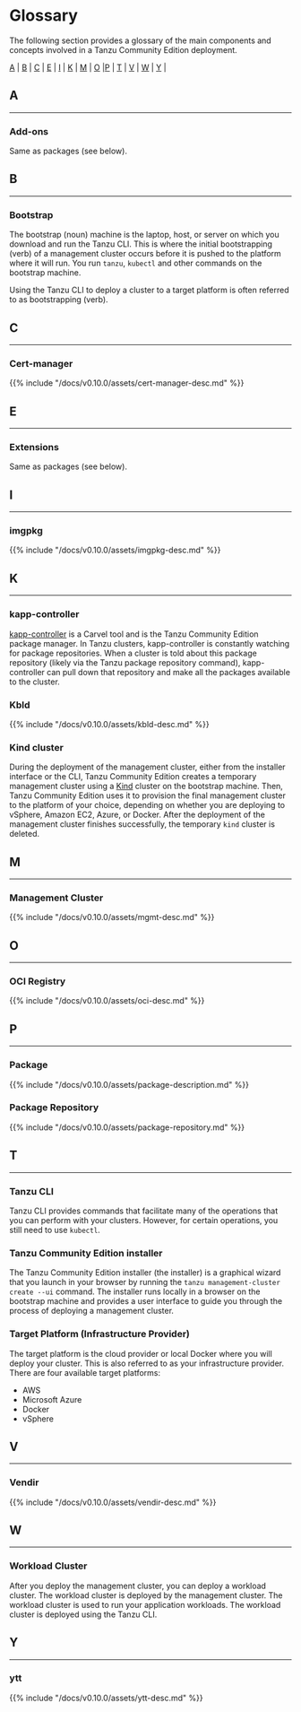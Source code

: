# Glossary

The following section provides a glossary of the main components and concepts involved in a Tanzu Community
Edition deployment.

[A](#a) | [B](#b) | [C](#c) | [E](#e) | [I](#i) | [K](#k) | [M](#m) | [O](#o) |[P](#p) | [T](#t) | [V](#v) | [W](#w) | [Y](#w) |

## A

---

### Add-ons

Same as packages (see below).

## B

---

### Bootstrap

The bootstrap (noun) machine is the laptop, host, or server on which you download and run the Tanzu CLI. This is where the initial bootstrapping (verb) of a management cluster occurs before it is pushed to the platform where it will run. You run `tanzu`, `kubectl` and other commands on the bootstrap machine.

Using the Tanzu CLI to deploy a cluster to a target platform is often referred to as bootstrapping (verb).

## C

---

### Cert-manager

{{% include "/docs/v0.10.0/assets/cert-manager-desc.md" %}}

## E

---

### Extensions

Same as packages (see below).

## I

---

### imgpkg

{{% include "/docs/v0.10.0/assets/imgpkg-desc.md" %}}

## K

---

### kapp-controller

[kapp-controller](https://carvel.dev/kapp-controller/) is a Carvel tool and is the Tanzu Community Edition package manager. In Tanzu clusters, kapp-controller is constantly watching for package repositories. When a cluster is told about this package repository (likely via the Tanzu package repository command), kapp-controller can pull down that repository and make all the packages available to the cluster.

### Kbld

{{% include "/docs/v0.10.0/assets/kbld-desc.md" %}}

### Kind cluster

During the deployment of the management cluster, either from the installer interface or the CLI,
Tanzu Community Edition creates a temporary management cluster using a [Kind](https://kind.sigs.k8s.io/) cluster on the bootstrap machine. Then, Tanzu Community Edition uses it to provision the final management cluster to the platform of your choice, depending on whether you are deploying to vSphere, Amazon EC2, Azure, or Docker. After the deployment of the management cluster finishes successfully, the temporary `kind` cluster is deleted.

## M

---

### Management Cluster

{{% include "/docs/v0.10.0/assets/mgmt-desc.md" %}}

## O

---

### OCI Registry

{{% include "/docs/v0.10.0/assets/oci-desc.md" %}}

## P

---

### Package

{{% include "/docs/v0.10.0/assets/package-description.md" %}}

### Package Repository

{{% include "/docs/v0.10.0/assets/package-repository.md" %}}

## T

---

### Tanzu CLI

Tanzu CLI provides commands that facilitate many of the operations that you can perform with your clusters.
However, for certain operations, you still need to use `kubectl`.

### Tanzu Community Edition installer

The Tanzu Community Edition installer (the installer) is a graphical wizard that you launch in your browser by running the ``tanzu management-cluster create --ui`` command. The installer runs locally in a browser on the bootstrap machine and provides a user interface to guide you through the process of deploying a management cluster.

### Target Platform (Infrastructure Provider)

The target platform is the cloud provider or local Docker where you will deploy your cluster. This is also
referred to as your infrastructure provider.
There are four available target platforms:

* AWS
* Microsoft Azure
* Docker
* vSphere

## V

---

### Vendir

{{% include "/docs/v0.10.0/assets/vendir-desc.md" %}}

## W

---

### Workload Cluster

After you deploy the management cluster, you can deploy a workload cluster. The workload cluster is deployed by the management cluster. The workload cluster is used to run your application workloads. The workload cluster is deployed using the Tanzu CLI.

## Y

---

### ytt

{{% include "/docs/v0.10.0/assets/ytt-desc.md" %}}
